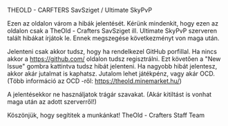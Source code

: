 THEOLD - CARFTERS
SavSziget / Ultimate SkyPvP

Ezen az oldalon várom a hibák jelentését. Kérünk mindenkit, hogy ezen az oldalon csak a TheOld - Crafters SavSziget ill. Ultimate SkyPvP
szerveren talált hibákat írjátok le. Ennek megszegése következményt von maga után.

Jelenteni csak akkor tudsz, hogy ha rendelkezel GitHub porfillal. Ha nincs akkor a https://github.com/ oldalon tudsz regisztrálni.
Ezt követően a "New Issue" gombra kattintva tudsz hibát jelenteni. 
Ha nagyobb hibát jelentesz, akkor akár jutalmat is kaphatsz. Jutalom lehet játékpénz, vagy akár OCD. (Több információ az OCD -ről: https://theold.minemarket.hu/)

A jelentésekkor ne használjatok trágár szavakat. (Akár kitiltást is vonhat maga után az adott szerverről!)

Köszönjük, hogy segítitek a munkánkat!
TheOld - Crafters Staff Team
